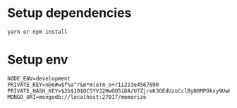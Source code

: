 # Setup dependencies
```
yarn or npm install
```

# Setup env
```
NODE_ENV=development
PRIVATE_KEY=n@e#w$f%a^r&m*m(e)m_o+r1i2z3e4567890
PRIVATE_HASH_KEY=$2b$10$OCSYVJ2HwOQ5iDA/U7ZjreK3OEdUzoCclByN0MPOkxy9UwPrJSW8m
MONGO_URI=mongodb://localhost:27017/memorize
```